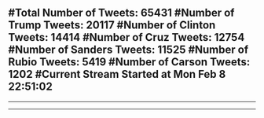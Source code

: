 #Total Number of Tweets: 65431 
#Number of Trump Tweets: 20117
#Number of Clinton Tweets: 14414
#Number of Cruz Tweets: 12754
#Number of Sanders Tweets: 11525
#Number of Rubio Tweets: 5419
#Number of Carson Tweets: 1202
#Current Stream Started at Mon Feb  8 22:51:02
---
---
---
